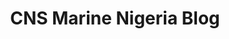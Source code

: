 ---
title: CNS Marine Nigeria Blog
description: CNS Marine Nigeria Blog
layout: blog-all
permalink: /blog/
pagination:
  enabled: true
  collection: blog
  per_page: 2
  sort_reverse: true
  sort_field: 'date'
  paginate_path: '/blog/:num/'
---